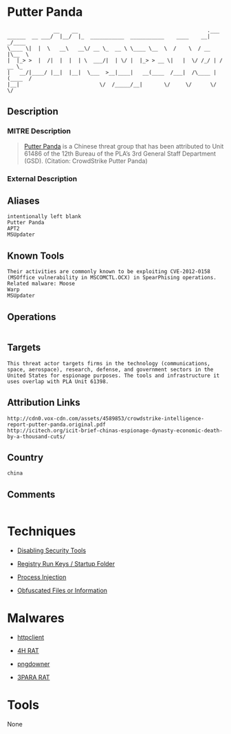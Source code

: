 
# Putter Panda

```
               __    __                                          .___       
______  __ ___/  |__/  |_  ___________  ___________    ____    __| _/____   
\____ \|  |  \   __\   __\/ __ \_  __ \ \____ \__  \  /    \  / __ |\__  \  
|  |_> >  |  /|  |  |  | \  ___/|  | \/ |  |_> > __ \|   |  \/ /_/ | / __ \_
|   __/|____/ |__|  |__|  \___  >__|____|   __(____  /___|  /\____ |(____  /
|__|                          \/  /_____/__|       \/     \/      \/     \/ 

```

## Description

### MITRE Description

> [Putter Panda](https://attack.mitre.org/groups/G0024) is a Chinese threat group that has been attributed to Unit 61486 of the 12th Bureau of the PLA’s 3rd General Staff Department (GSD). (Citation: CrowdStrike Putter Panda)

### External Description

> 

## Aliases

```
intentionally left blank
Putter Panda
APT2
MSUpdater
```

## Known Tools

```
Their activities are commonly known to be exploiting CVE-2012-0158 (MSOffice vulnerability in MSCOMCTL.OCX) in SpearPhising operations. Related malware: Moose
Warp
MSUpdater
```

## Operations

```

```

## Targets

```
This threat actor targets firms in the technology (communications, space, aerospace), research, defense, and government sectors in the United States for espionage purposes. The tools and infrastructure it uses overlap with PLA Unit 61398.
```

## Attribution Links

```
http://cdn0.vox-cdn.com/assets/4589853/crowdstrike-intelligence-report-putter-panda.original.pdf
http://icitech.org/icit-brief-chinas-espionage-dynasty-economic-death-by-a-thousand-cuts/
```

## Country

```
china
```

## Comments

```

```

# Techniques


* [Disabling Security Tools](../techniques/Disabling-Security-Tools.md)

* [Registry Run Keys / Startup Folder](../techniques/Registry-Run-Keys---Startup-Folder.md)
    
* [Process Injection](../techniques/Process-Injection.md)
    
* [Obfuscated Files or Information](../techniques/Obfuscated-Files-or-Information.md)
    

# Malwares


* [httpclient](../malwares/httpclient.md)

* [4H RAT](../malwares/4H-RAT.md)
    
* [pngdowner](../malwares/pngdowner.md)
    
* [3PARA RAT](../malwares/3PARA-RAT.md)
    

# Tools

None
